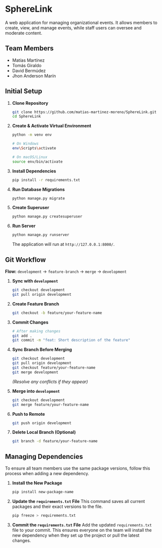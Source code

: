 # SphereLink

A web application for managing organizational events. It allows members to create, view, and manage events, while staff users can oversee and moderate content.

## Team Members
- Matías Martínez
- Tomás Giraldo
- David Bermúdez
- Jhon Anderson Marín

##  Initial Setup

1.  **Clone Repository**
    ```bash
    git clone https://github.com/matias-martinez-moreno/SphereLink.git
    cd SphereLink
    ```

2.  **Create & Activate Virtual Environment**
    ```bash
    python -m venv env
    
    # On Windows
    env\Scripts\activate
    
    # On macOS/Linux
    source env/bin/activate
    ```

3.  **Install Dependencies**
    ```bash
    pip install -r requirements.txt
    ```

4.  **Run Database Migrations**
    ```bash
    python manage.py migrate
    ```

5.  **Create Superuser**
    ```bash
    python manage.py createsuperuser
    ```

6.  **Run Server**
    ```bash
    python manage.py runserver
    ```
    The application will run at `http://127.0.0.1:8000/`.

##  Git Workflow

**Flow:** `development` → `feature-branch` → `merge` → `development`

1.  **Sync with `development`**
    ```bash
    git checkout development
    git pull origin development
    ```

2.  **Create Feature Branch**
    ```bash
    git checkout -b feature/your-feature-name
    ```

3.  **Commit Changes**
    ```bash
    # After making changes
    git add .
    git commit -m "feat: Short description of the feature"
    ```

4.  **Sync Branch Before Merging**
    ```bash
    git checkout development
    git pull origin development
    git checkout feature/your-feature-name
    git merge development
    ```
    *(Resolve any conflicts if they appear)*

5.  **Merge into `development`**
    ```bash
    git checkout development
    git merge feature/your-feature-name
    ```

6.  **Push to Remote**
    ```bash
    git push origin development
    ```

7.  **Delete Local Branch (Optional)**
    ```bash
    git branch -d feature/your-feature-name
    ```

## Managing Dependencies

To ensure all team members use the same package versions, follow this process when adding a new dependency.

1.  **Install the New Package**
    ```bash
    pip install new-package-name
    ```

2.  **Update the `requirements.txt` File**
    This command saves all current packages and their exact versions to the file.
    ```bash
    pip freeze > requirements.txt
    ```

3.  **Commit the `requirements.txt` File**
    Add the updated `requirements.txt` file to your commit. This ensures everyone on the team will install the new dependency when they set up the project or pull the latest changes.
